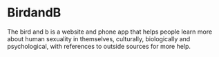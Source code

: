 # BirdandB
The bird and b is a website and phone app that helps people learn more about human sexuality in themselves, culturally, biologically and psychological, with references to outside sources for more help.
